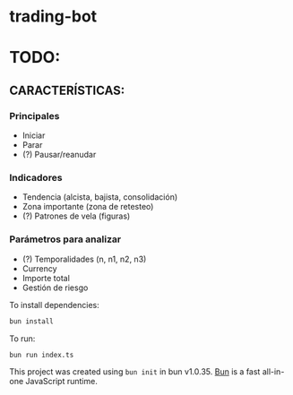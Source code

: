 # trading-bot

# TODO:
## CARACTERÍSTICAS:

### Principales
- Iniciar
- Parar
- (?) Pausar/reanudar

### Indicadores
- Tendencia (alcista, bajista, consolidación)
- Zona importante (zona de retesteo)
- (?) Patrones de vela (figuras)

### Parámetros para analizar
- (?) Temporalidades (n, n1, n2, n3)
- Currency
- Importe total
- Gestión de riesgo

To install dependencies:

```bash
bun install
```

To run:

```bash
bun run index.ts
```

This project was created using `bun init` in bun v1.0.35. [Bun](https://bun.sh) is a fast all-in-one JavaScript runtime.
